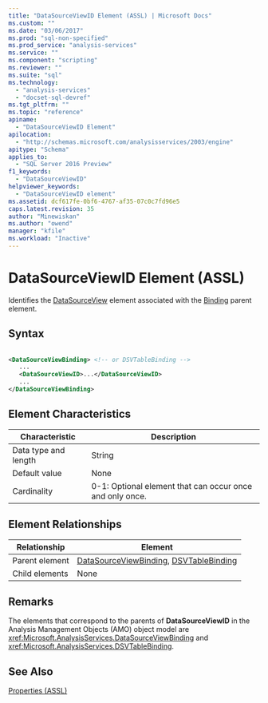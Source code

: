 ```yaml
---
title: "DataSourceViewID Element (ASSL) | Microsoft Docs"
ms.custom: ""
ms.date: "03/06/2017"
ms.prod: "sql-non-specified"
ms.prod_service: "analysis-services"
ms.service: ""
ms.component: "scripting"
ms.reviewer: ""
ms.suite: "sql"
ms.technology: 
  - "analysis-services"
  - "docset-sql-devref"
ms.tgt_pltfrm: ""
ms.topic: "reference"
apiname: 
  - "DataSourceViewID Element"
apilocation: 
  - "http://schemas.microsoft.com/analysisservices/2003/engine"
apitype: "Schema"
applies_to: 
  - "SQL Server 2016 Preview"
f1_keywords: 
  - "DataSourceViewID"
helpviewer_keywords: 
  - "DataSourceViewID element"
ms.assetid: dcf617fe-0bf6-4767-af35-07c0c7fd96e5
caps.latest.revision: 35
author: "Minewiskan"
ms.author: "owend"
manager: "kfile"
ms.workload: "Inactive"
---
```

# DataSourceViewID Element (ASSL)
  Identifies the [DataSourceView](../../../analysis-services/scripting/objects/datasourceview-element-assl.md) element associated with the [Binding](../../../analysis-services/scripting/data-type/binding-data-type-assl.md) parent element.  
  
## Syntax  
  
```xml  
  
<DataSourceViewBinding> <!-- or DSVTableBinding -->  
   ...  
   <DataSourceViewID>...</DataSourceViewID>  
   ...  
</DataSourceViewBinding>  
```  
  
## Element Characteristics  
  
|Characteristic|Description|  
|--------------------|-----------------|  
|Data type and length|String|  
|Default value|None|  
|Cardinality|0-1: Optional element that can occur once and only once.|  
  
## Element Relationships  
  
|Relationship|Element|  
|------------------|-------------|  
|Parent element|[DataSourceViewBinding](../../../analysis-services/scripting/data-type/datasourceviewbinding-data-type-assl.md), [DSVTableBinding](../../../analysis-services/scripting/data-type/dsvtablebinding-data-type-assl.md)|  
|Child elements|None|  
  
## Remarks  
 The elements that correspond to the parents of **DataSourceViewID** in the Analysis Management Objects (AMO) object model are <xref:Microsoft.AnalysisServices.DataSourceViewBinding> and <xref:Microsoft.AnalysisServices.DSVTableBinding>.  
  
## See Also  
 [Properties &#40;ASSL&#41;](../../../analysis-services/scripting/properties/properties-assl.md)  
  
  
